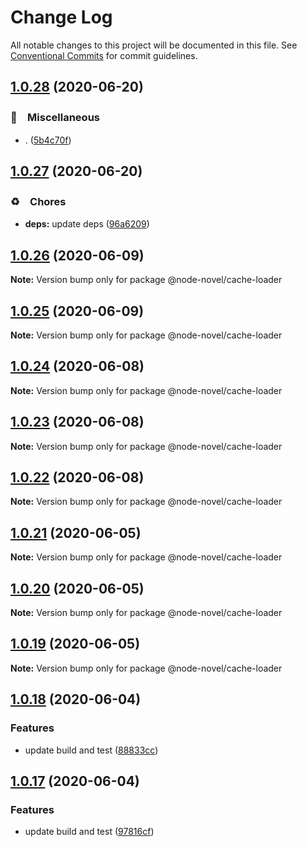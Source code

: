 # Change Log

All notable changes to this project will be documented in this file.
See [Conventional Commits](https://conventionalcommits.org) for commit guidelines.

## [1.0.28](https://github.com/bluelovers/ws-node-novel/compare/@node-novel/cache-loader@1.0.27...@node-novel/cache-loader@1.0.28) (2020-06-20)


### 🔖　Miscellaneous

* . ([5b4c70f](https://github.com/bluelovers/ws-node-novel/commit/5b4c70fc018e2f2622187143859a9783c5370849))





## [1.0.27](https://github.com/bluelovers/ws-node-novel/compare/@node-novel/cache-loader@1.0.26...@node-novel/cache-loader@1.0.27) (2020-06-20)


### ♻️　Chores

* **deps:** update deps ([96a6209](https://github.com/bluelovers/ws-node-novel/commit/96a62099f0774dae433a16b9e20f2c4ddd518749))





## [1.0.26](https://github.com/bluelovers/ws-node-novel/compare/@node-novel/cache-loader@1.0.25...@node-novel/cache-loader@1.0.26) (2020-06-09)

**Note:** Version bump only for package @node-novel/cache-loader





## [1.0.25](https://github.com/bluelovers/ws-node-novel/compare/@node-novel/cache-loader@1.0.24...@node-novel/cache-loader@1.0.25) (2020-06-09)

**Note:** Version bump only for package @node-novel/cache-loader





## [1.0.24](https://github.com/bluelovers/ws-node-novel/compare/@node-novel/cache-loader@1.0.23...@node-novel/cache-loader@1.0.24) (2020-06-08)

**Note:** Version bump only for package @node-novel/cache-loader





## [1.0.23](https://github.com/bluelovers/ws-node-novel/compare/@node-novel/cache-loader@1.0.22...@node-novel/cache-loader@1.0.23) (2020-06-08)

**Note:** Version bump only for package @node-novel/cache-loader





## [1.0.22](https://github.com/bluelovers/ws-node-novel/compare/@node-novel/cache-loader@1.0.21...@node-novel/cache-loader@1.0.22) (2020-06-08)

**Note:** Version bump only for package @node-novel/cache-loader





## [1.0.21](https://github.com/bluelovers/ws-node-novel/compare/@node-novel/cache-loader@1.0.20...@node-novel/cache-loader@1.0.21) (2020-06-05)

**Note:** Version bump only for package @node-novel/cache-loader





## [1.0.20](https://github.com/bluelovers/ws-node-novel/compare/@node-novel/cache-loader@1.0.19...@node-novel/cache-loader@1.0.20) (2020-06-05)

**Note:** Version bump only for package @node-novel/cache-loader





## [1.0.19](https://github.com/bluelovers/ws-node-novel/compare/@node-novel/cache-loader@1.0.18...@node-novel/cache-loader@1.0.19) (2020-06-05)

**Note:** Version bump only for package @node-novel/cache-loader





## [1.0.18](https://github.com/bluelovers/ws-node-novel/compare/@node-novel/cache-loader@1.0.17...@node-novel/cache-loader@1.0.18) (2020-06-04)


### Features

* update build and test ([88833cc](https://github.com/bluelovers/ws-node-novel/commit/88833cc50b3b3194adfc3683fe2fca73c8ef8424))





## [1.0.17](https://github.com/bluelovers/ws-node-novel/compare/@node-novel/cache-loader@1.0.16...@node-novel/cache-loader@1.0.17) (2020-06-04)


### Features

* update build and test ([97816cf](https://github.com/bluelovers/ws-node-novel/commit/97816cfc4ef513d3cdeb5fc525a010543123fa76))
